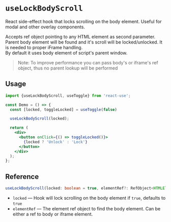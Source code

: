 # `useLockBodyScroll`

React side-effect hook that locks scrolling on the body element. Useful for modal and other overlay components.

Accepts ref object pointing to any HTML element as second parameter. Parent body element will be found and it's scroll will be locked/unlocked. It is needed to proper iFrame handling.  
By default it uses body element of script's parent window. 

>Note: To improve performance you can pass body's or iframe's ref object, thus no parent lookup will be performed 

## Usage 

```jsx
import {useLockBodyScroll, useToggle} from 'react-use';

const Demo = () => {
  const [locked, toggleLocked] = useToggle(false)

  useLockBodyScroll(locked);

  return (
    <div>
      <button onClick={() => toggleLocked()}>
        {locked ? 'Unlock' : 'Lock'}
      </button>
    </div>
  );
};
```

## Reference
<!-- eslint-skip -->
```ts
useLockBodyScroll(locked: boolean = true, elementRef?: RefObject<HTMLElement>);
```

- `locked` &mdash; Hook will lock scrolling on the body element if `true`, defaults to `true`
- `elementRef` &mdash; The element ref object to find the body element. Can be either a ref to body or iframe element.
